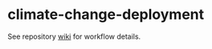 # climate-change-deployment

See repository [wiki](https://github.com/azavea/climage-change-deployment/wiki) for workflow details.
